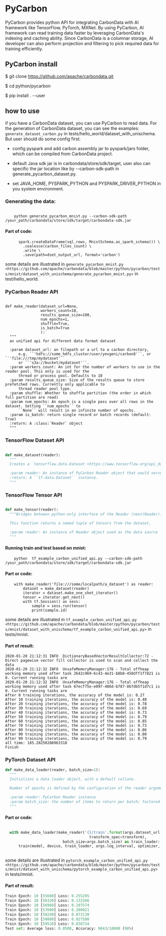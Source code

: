 # PyCarbon

PyCarbon provides python API for integrating CarbonData with AI framework like  TensorFlow, PyTorch, MXNet. By using PyCarbon, AI framework can read training data faster by leveraging CarbonData's indexing and caching ability. Since CarbonData is a columnar storage, AI developer can also perform projection and filtering to pick required data for training efficiently.

## PyCarbon install

$ git clone https://github.com/apache/carbondata.git

$ cd python/pycarbon

$ pip install . --user


## how to use

if you have a CarbonData dataset, you can use PyCarbon to read data. For the generation of CarbonData dataset, you can see the examples:
`generate_dataset_carbon.py` in tests/hello_world/dataset_with_unischema.
But user should do some config first:

 - config pyspark and add carbon assembly jar to pyspark/jars folder, which can be compiled from CarbonData project.
 - default Java sdk jar is in carbondata/store/sdk/target,  user also can specific the jar location like by --carbon-sdk-path in generate_pycarbon_dataset.py.

 - set JAVA_HOME, PYSPARK_PYTHON and PYSPARK_DRIVER_PYTHON in you system environment.

### Generating the data:
```

    python generate_pycarbon_mnist.py --carbon-sdk-path  /your_path/carbondata/store/sdk/target/carbondata-sdk.jar 

```
#### Part of code:
```
      spark.createDataFrame(sql_rows, MnistSchema.as_spark_schema()) \
        .coalesce(carbon_files_count) \
        .write \
        .save(path=dset_output_url, format='carbon')
```
some details are illustrated in `generate_pycarbon_mnist.py <https://github.com/apache/carbondata/blob/master/python/pycarbon/tests/mnist/dataset_with_unischema/generate_pycarbon_mnist.py>` in test/hello_world.

### PyCarbon Reader API

```

def make_reader(dataset_url=None,
                workers_count=10,
                results_queue_size=100,
                num_epochs=1,
                shuffle=True,
                is_batch=True
                ):
  """
  an unified api for different data format dataset

  :param dataset_url: an filepath or a url to a carbon directory,
      e.g. ``'hdfs://some_hdfs_cluster/user/yevgeni/carbon8'``, or ``'file:///tmp/mydataset'``
      or ``'s3a://bucket/mydataset'``.
  :param workers_count: An int for the number of workers to use in the reader pool. This only is used for the
      thread or process pool. Defaults to 10
  :param results_queue_size: Size of the results queue to store prefetched rows. Currently only applicable to
      thread reader pool type.
  :param shuffle: Whether to shuffle partition (the order in which full partition are read)
  :param num_epochs: An epoch is a single pass over all rows in the dataset. Setting ``num_epochs`` to
      ``None`` will result in an infinite number of epochs.
  :param is_batch: return single record or batch records (default: True)
  :return: A :class:`Reader` object
  """
```

### TensorFlow Dataset API
```python

def make_dataset(reader):
  """
  Creates a `tensorflow.data.Dataset <https://www.tensorflow.org/api_docs/python/tf/data/Dataset>`_ object from

  :param reader: An instance of PyCarbon Reader object that would serve as a data source.
  :return: A ``tf.data.Dataset`` instance.
  """
```

### TensorFlow Tensor API
```python

def make_tensor(reader):
  """Bridges between python-only interface of the Reader (next(Reader)) and tensorflow world.

  This function returns a named tuple of tensors from the dataset, 

  :param reader: An instance of Reader object used as the data source
  """
```

#### Running train and test based on mnist:

```
    python  tf_example_carbon_unified_api.py --carbon-sdk-path  /your_path/carbondata/store/sdk/target/carbondata-sdk.jar 

```
#### Part or code:
```
    with make_reader('file:///some/localpath/a_dataset') as reader:
        dataset = make_dataset(reader)
        iterator = dataset.make_one_shot_iterator()
        tensor = iterator.get_next()
        with tf.Session() as sess:
            sample = sess.run(tensor)
            print(sample.id)

```
some details are illustrated in `tf_example_carbon_unified_api.py <https://github.com/apache/carbondata/blob/master/python/pycarbon/tests/mnist/dataset_with_unischema/tf_example_carbon_unified_api.py>` in tests/mnist. 

####  Part of result:

```
2020-01-20 21:12:31 INFO  DictionaryBasedVectorResultCollector:72 - Direct pagewise vector fill collector is used to scan and collect the data
2020-01-20 21:12:32 INFO  UnsafeMemoryManager:176 - Total offheap working memory used after task 2642c969-6c43-4e31-b8b0-450dff1f7821 is 0. Current running tasks are 
2020-01-20 21:12:32 INFO  UnsafeMemoryManager:176 - Total offheap working memory used after task 67ecf75e-e097-486d-b787-8b7db5f1d7c1 is 0. Current running tasks are 
After 0 training iterations, the accuracy of the model is: 0.27
After 10 training iterations, the accuracy of the model is: 0.48
After 20 training iterations, the accuracy of the model is: 0.78
After 30 training iterations, the accuracy of the model is: 0.69
After 40 training iterations, the accuracy of the model is: 0.73
After 50 training iterations, the accuracy of the model is: 0.79
After 60 training iterations, the accuracy of the model is: 0.85
After 70 training iterations, the accuracy of the model is: 0.73
After 80 training iterations, the accuracy of the model is: 0.86
After 90 training iterations, the accuracy of the model is: 0.80
After 99 training iterations, the accuracy of the model is: 0.79
all time: 185.28250288963318
Finish
```

### PyTorch Dataset API

```python
def make_data_loader(reader, batch_size=1):
  """
  Initializes a data loader object, with a default collate.

  Number of epochs is defined by the configuration of the reader argument.

  :param reader: PyCarbon Reader instance
  :param batch_size: the number of items to return per batch; factored into the len() of this reader
  """
```

####  Part or code:
```python

  with make_data_loader(make_reader('{}/train'.format(args.dataset_url), is_batch=False, num_epochs=reader_epochs,
                                      transform_spec=transform),
                          batch_size=args.batch_size) as train_loader:
      train(model, device, train_loader, args.log_interval, optimizer, epoch)
      
```
some details are illustrated in `pytorch_example_carbon_unified_api.py <https://github.com/apache/carbondata/blob/master/python/pycarbon/tests/mnist/dataset_with_unischema/pytorch_example_carbon_unified_api.py>` in tests/mnist. 

####  Part of result:
```python
Train Epoch: 10 [55680]	Loss: 0.255295
Train Epoch: 10 [56320]	Loss: 0.132586
Train Epoch: 10 [56960]	Loss: 0.197574
Train Epoch: 10 [57600]	Loss: 0.280921
Train Epoch: 10 [58240]	Loss: 0.072130
Train Epoch: 10 [58880]	Loss: 0.027580
Train Epoch: 10 [59520]	Loss: 0.036734
Test set: Average loss: 0.0508, Accuracy: 9843/10000 (98%)

```
